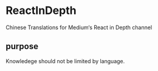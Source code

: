 # ReactInDepth
Chinese Translations for Medium‘s React in Depth channel

## purpose

Knowledege should not be limited by language.
